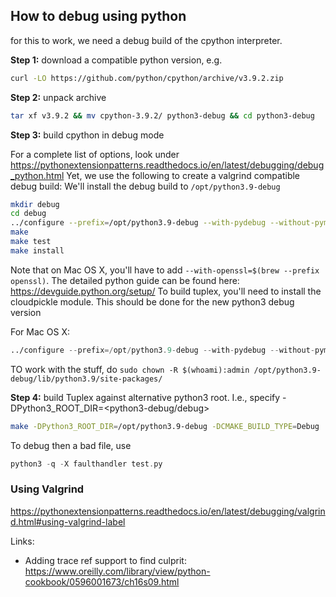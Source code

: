 ## How to debug using python

for this to work, we need a debug build of the cpython interpreter.

**Step 1:** download a compatible python version, e.g.
```bash
curl -LO https://github.com/python/cpython/archive/v3.9.2.zip
```
**Step 2:** unpack archive
```bash
tar xf v3.9.2 && mv cpython-3.9.2/ python3-debug && cd python3-debug
```

**Step 3:** build cpython in debug mode

For a complete list of options, look under <https://pythonextensionpatterns.readthedocs.io/en/latest/debugging/debug_python.html>
Yet, we use the following to create a valgrind compatible debug build:
We'll install the debug build to `/opt/python3.9-debug`
```bash
mkdir debug
cd debug
../configure --prefix=/opt/python3.9-debug --with-pydebug --without-pymalloc
make
make test
make install
```
Note that on Mac OS X, you'll have to add `--with-openssl=$(brew --prefix openssl)`. The detailed python guide can be found here: https://devguide.python.org/setup/
To build tuplex, you'll need to install the cloudpickle module. This should be done for the new python3 debug version

For Mac OS X:
```asm
../configure --prefix=/opt/python3.9-debug --with-pydebug --without-pymalloc --with-openssl=$(brew --prefix openssl) --enable-shared
```

TO work with the stuff, do `sudo chown -R $(whoami):admin /opt/python3.9-debug/lib/python3.9/site-packages/`

**Step 4:** build Tuplex against alternative python3 root. I.e., specify -DPython3_ROOT_DIR=<python3-debug/debug>

```bash
make -DPython3_ROOT_DIR=/opt/python3.9-debug -DCMAKE_BUILD_TYPE=Debug ..
```

To debug then a bad file, use

```asm
python3 -q -X faulthandler test.py
```



### Using Valgrind
https://pythonextensionpatterns.readthedocs.io/en/latest/debugging/valgrind.html#using-valgrind-label


Links:

- Adding trace ref support to find culprit: https://www.oreilly.com/library/view/python-cookbook/0596001673/ch16s09.html